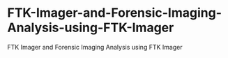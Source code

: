 # FTK-Imager-and-Forensic-Imaging-Analysis-using-FTK-Imager
FTK Imager and Forensic Imaging Analysis using FTK Imager
